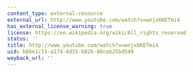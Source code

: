 ```yaml
---
content_type: external-resource
external_url: http://www.youtube.com/watch?v=wnjx6KETmi4
has_external_license_warning: true
license: https://en.wikipedia.org/wiki/All_rights_reserved
status: ''
title: http://www.youtube.com/watch?v=wnjx6KETmi4
uid: b6be1c15-a174-4d15-b82b-08ceb25bd549
wayback_url: ''
---
```

